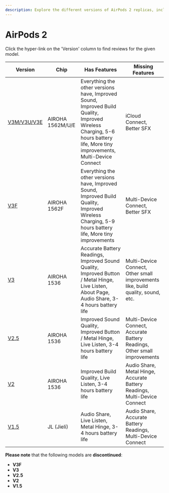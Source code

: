 ```yaml
---
description: Explore the different versions of AirPods 2 replicas, including their chip, features, and missing features. Click on the version hyperlinks to find reviews for each model. Please note that some models are discontinued.
---
```


# AirPods 2

Click the hyper-link on the 'Version' column to find reviews for the given model.

| Version                                                                    | Chip             | Has Features                                                                                                                                                                 | Missing Features                                                                |
|----------------------------------------------------------------------------|------------------|------------------------------------------------------------------------------------------------------------------------------------------------------------------------------|---------------------------------------------------------------------------------|
| [V3M/V3U/V3E](https://www.reddit.com/r/AirReps/search?q=v3e&restrict_sr=1) | AIROHA 1562M/U/E | Everything the other versions have, Improved Sound, Improved Build Quality, Improved Wireless Charging, 5-6 hours battery life, More tiny improvements, Multi-Device Connect | iCloud Connect, Better SFX                                                      |
| [V3F](https://www.reddit.com/r/AirReps/search?q=v3m&restrict_sr=1)         | AIROHA 1562F     | Everything the other versions have, Improved Sound, Improved Build Quality, Improved Wireless Charging, 5-9 hours battery life, More tiny improvements                       | Multi-Device Connect, Better SFX                                                            |
| [V3](https://www.reddit.com/r/AirReps/search?q=v3&restrict_sr=1)           | AIROHA 1536      | Accurate Battery Readings, Improved Sound Quality, Improved Button / Metal Hinge, Live Listen, About Page, Audio Share, 3-4 hours battery life                               | Multi-Device Connect, Other small improvements like, build quality, sound, etc. |
| [V2.5](https://www.reddit.com/r/AirReps/search?q=v2.5&restrict_sr=1)       | AIROHA 1536      | Improved Sound Quality, Improved Button / Metal Hinge, Live Listen, 3-4 hours battery life                                                                                   | Multi-Device Connect, Accurate Battery Readings, Other small improvements       |
| [V2](https://www.reddit.com/r/AirReps/search?q=v2&restrict_sr=1)           | AIROHA 1536      | Improved Build Quality, Live Listen, 3-4 hours battery life                                                                                                                  | Audio Share, Metal Hinge, Accurate Battery Readings, Multi-Device Connect       |
| [V1.5](https://www.reddit.com/r/AirReps/search?q=v1.5&restrict_sr=1)       | JL (Jieli)       | Audio Share, Live Listen, Metal Hinge, 3-4 hours battery life                                                                                                                | Audio Share, Accurate Battery Readings, Multi-Device Connect                    |

**Please note** that the following models are **discontinued**:

- **V3F**
- **V3**
- **V2.5**
- **V2**
- **V1.5**